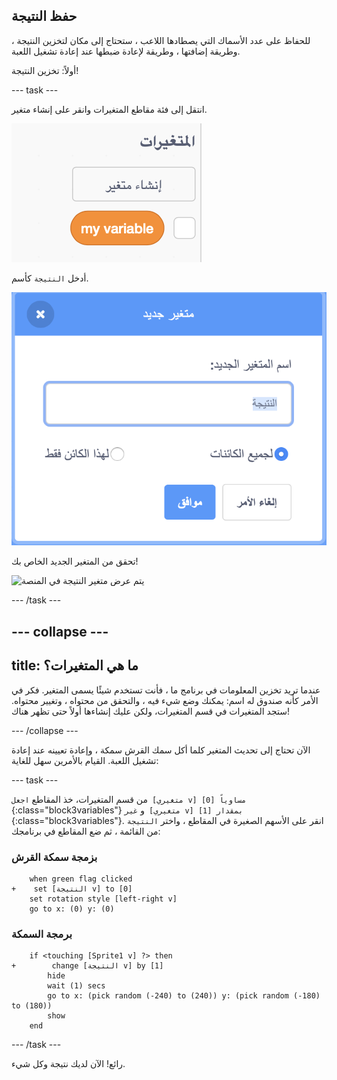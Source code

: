 ## حفظ النتيجة

للحفاظ على عدد الأسماك التي يصطادها اللاعب ، ستحتاج إلى مكان لتخزين النتيجة ، وطريقة إضافتها ، وطريقة لإعادة ضبطها عند إعادة تشغيل اللعبة.

أولاً: تخزين النتيجة!

--- task ---

انتقل إلى فئة مقاطع المتغيرات وانقر على إنشاء متغير.

![](images/catch5.png)

أدخل `النتيجة` كأسم.

![](images/catch6.png)

تحقق من المتغير الجديد الخاص بك!

![يتم عرض متغير النتيجة في المنصة](images/النتيجةVariableStage.png)

--- /task ---

--- collapse ---
---
title: ما هي المتغيرات؟
---

عندما تريد تخزين المعلومات في برنامج ما ، فأنت تستخدم شيئًا يسمى المتغير. فكر في الأمر كأنه صندوق له اسم: يمكنك وضع شيء فيه ، والتحقق من محتواه ، وتغيير محتواه. ستجد المتغيرات في قسم المتغيرات، ولكن عليك إنشاءها أولاً حتى تظهر هناك!

--- /collapse ---

الآن تحتاج إلى تحديث المتغير كلما أكل سمك القرش سمكة ، وإعادة تعيينه عند إعادة تشغيل اللعبة. القيام بالأمرين سهل للغاية:

--- task ---

من قسم المتغيرات، خذ المقاطع `اجعل [متغيري v] مساوياً [0]`{:class="block3variables"} و `غير [متغيري v] بمقدار [1]`{:class="block3variables"}. انقر على الأسهم الصغيرة في المقاطع ، واختر ` النتيجة ` من القائمة ، ثم ضع المقاطع في برنامجك:

### بزمجة سمكة القرش

```blocks3
    when green flag clicked
+    set [النتيجة v] to [0]
    set rotation style [left-right v]
    go to x: (0) y: (0)
```

### برمجة السمكة

```blocks3
    if <touching [Sprite1 v] ?> then
+        change [النتيجة v] by [1]
        hide
        wait (1) secs
        go to x: (pick random (-240) to (240)) y: (pick random (-180) to (180))
        show
    end
```

--- /task ---

رائع! الآن لديك نتيجة وكل شيء.